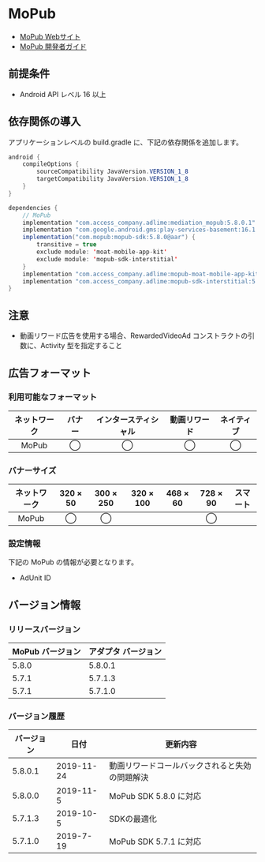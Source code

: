 # MoPub
- [MoPub Webサイト](https://app.mopub.com/apps)
- [MoPub 開発者ガイド](https://developers.mopub.com/docs/ui/)

## 前提条件
- Android API レベル 16 以上

## 依存関係の導入
アプリケーションレベルの build.gradle に、下記の依存関係を追加します。

```java
android {
    compileOptions {
        sourceCompatibility JavaVersion.VERSION_1_8
        targetCompatibility JavaVersion.VERSION_1_8
    }
}

dependencies {
    // MoPub
    implementation "com.access_company.adlime:mediation_mopub:5.8.0.1"
    implementation "com.google.android.gms:play-services-basement:16.1.0"
    implementation("com.mopub:mopub-sdk:5.8.0@aar") {
        transitive = true
        exclude module: 'moat-mobile-app-kit'
        exclude module: 'mopub-sdk-interstitial'
    }
    implementation "com.access_company.adlime:mopub-moat-mobile-app-kit:2.4.5"
    implementation "com.access_company.adlime:mopub-sdk-interstitial:5.8.0"
}
```

## 注意
- 動画リワード広告を使用する場合、RewardedVideoAd コンストラクトの引数に、Activity 型を指定すること

## 広告フォーマット
### 利用可能なフォーマット

|ネットワーク|バナー|インタースティシャル|動画リワード|ネイティブ|
|:------:|:----:|:----------:|:------:|:----:|
| MoPub  | ◯    | ◯          | ◯      | ◯    |

### バナーサイズ
|ネットワーク |320 × 50 |300 × 250 |320 × 100 |468 × 60 |728 × 90  |スマート |
|:------:|:-----:|:------:|:------:|:-----:|:------:|:----:|
| MoPub  | ◯     | ◯      |        |       | ◯      |      |

### 設定情報
下記の MoPub の情報が必要となります。  
- AdUnit ID

## バージョン情報

### リリースバージョン
| MoPub バージョン  | アダプタ バージョン |
|:----------------|:-----------------|
| 5.8.0           | 5.8.0.1          |
| 5.7.1           | 5.7.1.3          |
| 5.7.1           | 5.7.1.0          |

### バージョン履歴
| バージョン  | 日付       | 更新内容                   |
|-----------|------------|-------------------------------|
| 5.8.0.1   | 2019-11-24  | 動画リワードコールバックされると失効の問題解決 |
| 5.8.0.0   | 2019-11-5  | MoPub SDK 5.8.0 に対応 |
| 5.7.1.3   | 2019-10-5  | SDKの最適化 |
| 5.7.1.0   | 2019-7-19  | MoPub SDK 5.7.1 に対応 |
